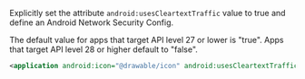 Explicitly set the attribute `android:usesCleartextTraffic` value to true and define an Android Network Security Config.

The default value for apps that target API level 27 or lower is "true". Apps that target API level 28 or higher default to "false".

```xml
<application android:icon="@drawable/icon" android:usesCleartextTraffic="false">
```
